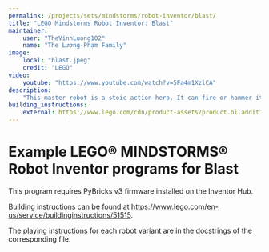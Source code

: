 ```yaml
---
permalink: /projects/sets/mindstorms/robot-inventor/blast/
title: "LEGO Mindstorms Robot Inventor: Blast"
maintainer:
    user: "TheVinhLuong102"
    name: "The Lương-Phạm Family"
image:
    local: "blast.jpeg"
    credit: "LEGO"
video:
    youtube: "https://www.youtube.com/watch?v=5Fa4m1XzlCA"
description:
    "This master robot is a stoic action hero. It can fire or hammer its way through obstacles and grab items. Builders can be the ultimate commanders, programming it to scan its environment and fire darts if it senses danger. Perfect for guarding your room!"
building_instructions:
    external: https://www.lego.com/cdn/product-assets/product.bi.additional.main.pdf/51515_Blast.pdf
---
```


# Example LEGO® MINDSTORMS® Robot Inventor programs for Blast

This program requires PyBricks v3 firmware installed on the Inventor Hub.

Building instructions can be found at https://www.lego.com/en-us/service/buildinginstructions/51515.

The playing instructions for each robot variant are in the docstrings of the corresponding file.
